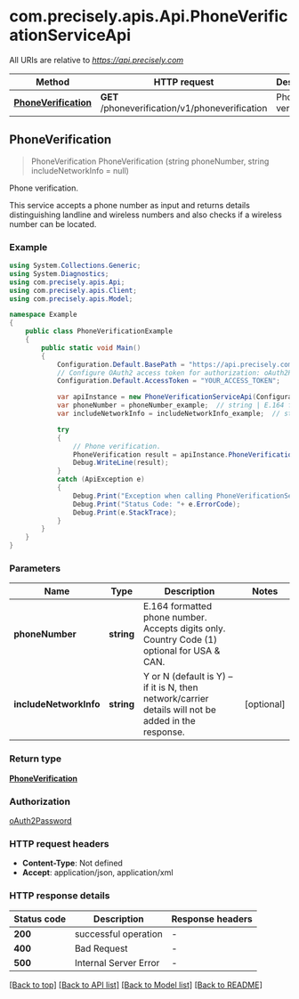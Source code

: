 # com.precisely.apis.Api.PhoneVerificationServiceApi

All URIs are relative to *https://api.precisely.com*

Method | HTTP request | Description
------------- | ------------- | -------------
[**PhoneVerification**](PhoneVerificationServiceApi.md#phoneverification) | **GET** /phoneverification/v1/phoneverification | Phone verification.



## PhoneVerification

> PhoneVerification PhoneVerification (string phoneNumber, string includeNetworkInfo = null)

Phone verification.

This service accepts a phone number as input and returns details distinguishing landline and wireless numbers and also checks if a wireless number can be located.

### Example

```csharp
using System.Collections.Generic;
using System.Diagnostics;
using com.precisely.apis.Api;
using com.precisely.apis.Client;
using com.precisely.apis.Model;

namespace Example
{
    public class PhoneVerificationExample
    {
        public static void Main()
        {
            Configuration.Default.BasePath = "https://api.precisely.com";
            // Configure OAuth2 access token for authorization: oAuth2Password
            Configuration.Default.AccessToken = "YOUR_ACCESS_TOKEN";

            var apiInstance = new PhoneVerificationServiceApi(Configuration.Default);
            var phoneNumber = phoneNumber_example;  // string | E.164 formatted phone number. Accepts digits only. Country Code (1) optional for USA & CAN.
            var includeNetworkInfo = includeNetworkInfo_example;  // string | Y or N (default is Y) – if it is N, then network/carrier details will not be added in the response. (optional) 

            try
            {
                // Phone verification.
                PhoneVerification result = apiInstance.PhoneVerification(phoneNumber, includeNetworkInfo);
                Debug.WriteLine(result);
            }
            catch (ApiException e)
            {
                Debug.Print("Exception when calling PhoneVerificationServiceApi.PhoneVerification: " + e.Message );
                Debug.Print("Status Code: "+ e.ErrorCode);
                Debug.Print(e.StackTrace);
            }
        }
    }
}
```

### Parameters


Name | Type | Description  | Notes
------------- | ------------- | ------------- | -------------
 **phoneNumber** | **string**| E.164 formatted phone number. Accepts digits only. Country Code (1) optional for USA &amp; CAN. | 
 **includeNetworkInfo** | **string**| Y or N (default is Y) – if it is N, then network/carrier details will not be added in the response. | [optional] 

### Return type

[**PhoneVerification**](PhoneVerification.md)

### Authorization

[oAuth2Password](../README.md#oAuth2Password)

### HTTP request headers

- **Content-Type**: Not defined
- **Accept**: application/json, application/xml


### HTTP response details
| Status code | Description | Response headers |
|-------------|-------------|------------------|
| **200** | successful operation |  -  |
| **400** | Bad Request |  -  |
| **500** | Internal Server Error |  -  |

[[Back to top]](#)
[[Back to API list]](../README.md#documentation-for-api-endpoints)
[[Back to Model list]](../README.md#documentation-for-models)
[[Back to README]](../README.md)

